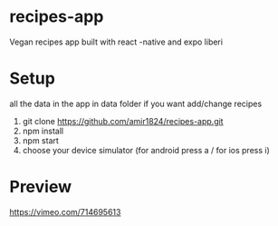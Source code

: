 # recipes-app
Vegan recipes app built with react -native and expo liberi


# Setup
all the data in the app in data folder if you want add/change recipes

1. git clone https://github.com/amir1824/recipes-app.git
2. npm install 
3. npm start
4. choose your device simulator (for android press a / for ios press i)


# Preview
https://vimeo.com/714695613
